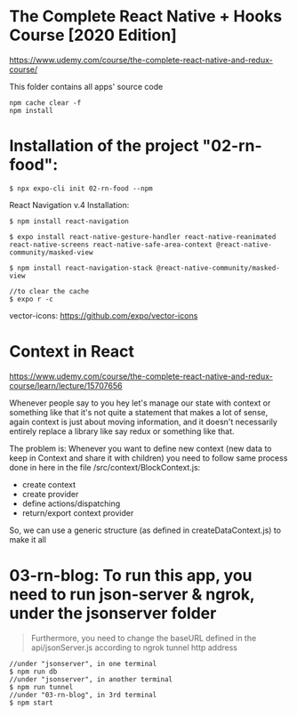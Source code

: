 # The Complete React Native + Hooks Course [2020 Edition]

https://www.udemy.com/course/the-complete-react-native-and-redux-course/

This folder contains all apps' source code

```
npm cache clear -f
npm install
```

# Installation of the project "02-rn-food":

```
$ npx expo-cli init 02-rn-food --npm
```

React Navigation v.4 Installation:

```
$ npm install react-navigation

$ expo install react-native-gesture-handler react-native-reanimated react-native-screens react-native-safe-area-context @react-native-community/masked-view

$ npm install react-navigation-stack @react-native-community/masked-view

//to clear the cache
$ expo r -c
```

vector-icons: https://github.com/expo/vector-icons

# Context in React

https://www.udemy.com/course/the-complete-react-native-and-redux-course/learn/lecture/15707656

Whenever people say to you hey let's manage our state with context or
something like that it's not quite a statement that makes a lot of sense,
again context is just about moving information, and it doesn't necessarily
entirely replace a library like say redux or something like that.

The problem is: Whenever you want to define new context (new data to keep
in Context and share it with children) you need to follow same process done in here in the file /src/context/BlockContext.js:

- create context
- create provider
- define actions/dispatching
- return/export context provider

So, we can use a generic structure (as defined in createDataContext.js) to make it all

# 03-rn-blog: To run this app, you need to run json-server & ngrok, under the jsonserver folder

> Furthermore, you need to change the baseURL defined in the api/jsonServer.js according to ngrok tunnel http address

```
//under "jsonserver", in one terminal
$ npm run db
//under "jsonserver", in another terminal
$ npm run tunnel
//under "03-rn-blog", in 3rd terminal
$ npm start
```
